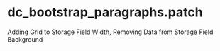 # dc_bootstrap_paragraphs.patch
Adding Grid to Storage Field Width, Removing Data from Storage Field Background
